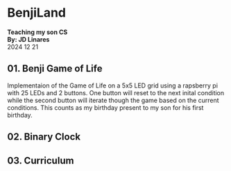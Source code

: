 # BenjiLand
**Teaching my son CS**  
**By: JD Linares**  
2024 12 21   

## 01. Benji Game of Life
Implementaion of the Game of Life on a 5x5 LED grid using a rapsberry pi with 25 LEDs and 2 buttons. One button will reset to the next inital condition while the second button will iterate though the game based on the current conditions. 
This counts as my birthday present to my son for his first birthday.


## 02. Binary Clock


## 03. Curriculum





